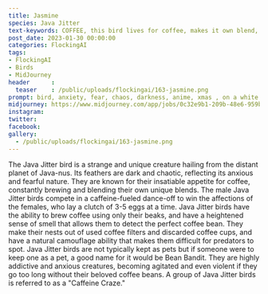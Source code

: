 ```yaml
---
title: Jasmine
species: Java Jitter
text-keywords: COFFEE, this bird lives for coffee, makes it own blend, trades the coffee with humans for more coffee, very addicted to coffee,
post_date: 2023-01-30 00:00:00
categories: FlockingAI
tags:
- FlockingAI
- Birds
- MidJourney 
header      :
  teaser    : /public/uploads/flockingai/163-jasmine.png
prompt: bird, anxiety, fear, chaos, darkness, anime, xmas , on a white background
midjourney: https://www.midjourney.com/app/jobs/0c32e9b1-209b-48e6-959b-ad7477c8fcf4
instagram: 
twitter: 
facebook: 
gallery: 
  - /public/uploads/flockingai/163-jasmine.png
---
```


The Java Jitter bird is a strange and unique creature hailing from the distant planet of Java-nus. Its feathers are dark and chaotic, reflecting its anxious and fearful nature. They are known for their insatiable appetite for coffee, constantly brewing and blending their own unique blends. The male Java Jitter birds compete in a caffeine-fueled dance-off to win the affections of the females, who lay a clutch of 3-5 eggs at a time. Java Jitter birds have the ability to brew coffee using only their beaks, and have a heightened sense of smell that allows them to detect the perfect coffee bean. They make their nests out of used coffee filters and discarded coffee cups, and have a natural camouflage ability that makes them difficult for predators to spot. Java Jitter birds are not typically kept as pets but if someone were to keep one as a pet, a good name for it would be Bean Bandit. They are highly addictive and anxious creatures, becoming agitated and even violent if they go too long without their beloved coffee beans. A group of Java Jitter birds is referred to as a "Caffeine Craze."
